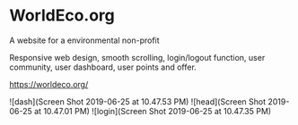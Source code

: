 # WorldEco.org
A website for a environmental non-profit

Responsive web design, smooth scrolling, login/logout function, user community, user dashboard, user points and offer.

https://worldeco.org/

![dash](Screen Shot 2019-06-25 at 10.47.53 PM)
![head](Screen Shot 2019-06-25 at 10.47.01 PM)
![login](Screen Shot 2019-06-25 at 10.47.35 PM)
